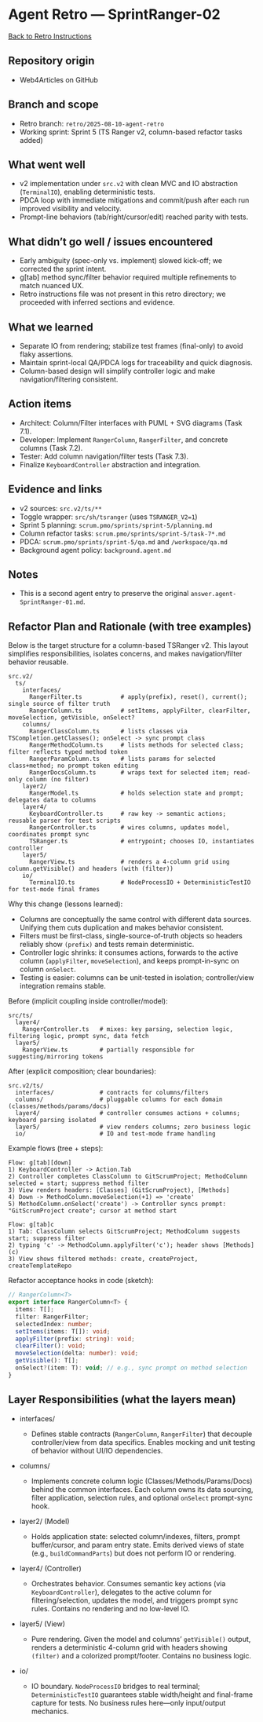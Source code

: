 # Agent Retro — SprintRanger-02

[Back to Retro Instructions](./01.retro-instructions.what.md)

## Repository origin
- Web4Articles on GitHub

## Branch and scope
- Retro branch: `retro/2025-08-10-agent-retro`
- Working sprint: Sprint 5 (TS Ranger v2, column-based refactor tasks added)

## What went well
- v2 implementation under `src.v2` with clean MVC and IO abstraction (`TerminalIO`), enabling deterministic tests.
- PDCA loop with immediate mitigations and commit/push after each run improved visibility and velocity.
- Prompt-line behaviors (tab/right/cursor/edit) reached parity with tests.

## What didn’t go well / issues encountered
- Early ambiguity (spec-only vs. implement) slowed kick-off; we corrected the sprint intent.
- g[tab] method sync/filter behavior required multiple refinements to match nuanced UX.
- Retro instructions file was not present in this retro directory; we proceeded with inferred sections and evidence.

## What we learned
- Separate IO from rendering; stabilize test frames (final-only) to avoid flaky assertions.
- Maintain sprint-local QA/PDCA logs for traceability and quick diagnosis.
- Column-based design will simplify controller logic and make navigation/filtering consistent.

## Action items
- Architect: Column/Filter interfaces with PUML + SVG diagrams (Task 7.1).
- Developer: Implement `RangerColumn`, `RangerFilter`, and concrete columns (Task 7.2).
- Tester: Add column navigation/filter tests (Task 7.3).
- Finalize `KeyboardController` abstraction and integration.

## Evidence and links
- v2 sources: `src.v2/ts/**`
- Toggle wrapper: `src/sh/tsranger` (uses `TSRANGER_V2=1`)
- Sprint 5 planning: `scrum.pmo/sprints/sprint-5/planning.md`
- Column refactor tasks: `scrum.pmo/sprints/sprint-5/task-7*.md`
- PDCA: `scrum.pmo/sprints/sprint-5/qa.md` and `/workspace/qa.md`
- Background agent policy: `background.agent.md`

## Notes
- This is a second agent entry to preserve the original `answer.agent-SprintRanger-01.md`.

## Refactor Plan and Rationale (with tree examples)

Below is the target structure for a column-based TSRanger v2. This layout simplifies responsibilities, isolates concerns, and makes navigation/filter behavior reusable.

```text
src.v2/
  ts/
    interfaces/
      RangerFilter.ts           # apply(prefix), reset(), current(); single source of filter truth
      RangerColumn.ts           # setItems, applyFilter, clearFilter, moveSelection, getVisible, onSelect?
    columns/
      RangerClassColumn.ts      # lists classes via TSCompletion.getClasses(); onSelect -> sync prompt class
      RangerMethodColumn.ts     # lists methods for selected class; filter reflects typed method token
      RangerParamColumn.ts      # lists params for selected class+method; no prompt token editing
      RangerDocsColumn.ts       # wraps text for selected item; read-only column (no filter)
    layer2/
      RangerModel.ts            # holds selection state and prompt; delegates data to columns
    layer4/
      KeyboardController.ts     # raw key -> semantic actions; reusable parser for test scripts
      RangerController.ts       # wires columns, updates model, coordinates prompt sync
      TSRanger.ts               # entrypoint; chooses IO, instantiates controller
    layer5/
      RangerView.ts             # renders a 4-column grid using column.getVisible() and headers (with (filter))
    io/
      TerminalIO.ts             # NodeProcessIO + DeterministicTestIO for test-mode final frames
```

Why this change (lessons learned):
- Columns are conceptually the same control with different data sources. Unifying them cuts duplication and makes behavior consistent.
- Filters must be first-class, single-source-of-truth objects so headers reliably show `(prefix)` and tests remain deterministic.
- Controller logic shrinks: it consumes actions, forwards to the active column (`applyFilter`, `moveSelection`), and keeps prompt-in-sync on column `onSelect`.
- Testing is easier: columns can be unit-tested in isolation; controller/view integration remains stable.

Before (implicit coupling inside controller/model):

```text
src/ts/
  layer4/
    RangerController.ts   # mixes: key parsing, selection logic, filtering logic, prompt sync, data fetch
  layer5/
    RangerView.ts         # partially responsible for suggesting/mirroring tokens
```

After (explicit composition; clear boundaries):

```text
src.v2/ts/
  interfaces/             # contracts for columns/filters
  columns/                # pluggable columns for each domain (classes/methods/params/docs)
  layer4/                 # controller consumes actions + columns; keyboard parsing isolated
  layer5/                 # view renders columns; zero business logic
  io/                     # IO and test-mode frame handling
```

Example flows (tree + steps):

```text
Flow: g[tab][down]
1) KeyboardController -> Action.Tab
2) Controller completes ClassColumn to GitScrumProject; MethodColumn selected = start; suppress method filter
3) View renders headers: [Classes] (GitScrumProject), [Methods]
4) Down -> MethodColumn.moveSelection(+1) => 'create'
5) MethodColumn.onSelect('create') -> Controller syncs prompt: "GitScrumProject create"; cursor at method start
```

```text
Flow: g[tab]c
1) Tab: ClassColumn selects GitScrumProject; MethodColumn suggests start; suppress filter
2) typing 'c' -> MethodColumn.applyFilter('c'); header shows [Methods] (c)
3) View shows filtered methods: create, createProject, createTemplateRepo
```

Refactor acceptance hooks in code (sketch):

```ts
// RangerColumn<T>
export interface RangerColumn<T> {
  items: T[];
  filter: RangerFilter;
  selectedIndex: number;
  setItems(items: T[]): void;
  applyFilter(prefix: string): void;
  clearFilter(): void;
  moveSelection(delta: number): void;
  getVisible(): T[];
  onSelect?(item: T): void; // e.g., sync prompt on method selection
}
```

## Layer Responsibilities (what the layers mean)

- interfaces/
  - Defines stable contracts (`RangerColumn`, `RangerFilter`) that decouple controller/view from data specifics. Enables mocking and unit testing of behavior without UI/IO dependencies.

- columns/
  - Implements concrete column logic (Classes/Methods/Params/Docs) behind the common interfaces. Each column owns its data sourcing, filter application, selection rules, and optional `onSelect` prompt-sync hook.

- layer2/ (Model)
  - Holds application state: selected column/indexes, filters, prompt buffer/cursor, and param entry state. Emits derived views of state (e.g., `buildCommandParts`) but does not perform IO or rendering.

- layer4/ (Controller)
  - Orchestrates behavior. Consumes semantic key actions (via `KeyboardController`), delegates to the active column for filtering/selection, updates the model, and triggers prompt sync rules. Contains no rendering and no low-level IO.

- layer5/ (View)
  - Pure rendering. Given the model and columns’ `getVisible()` output, renders a deterministic 4-column grid with headers showing `(filter)` and a colorized prompt/footer. Contains no business logic.

- io/
  - IO boundary. `NodeProcessIO` bridges to real terminal; `DeterministicTestIO` guarantees stable width/height and final-frame capture for tests. No business rules here—only input/output mechanics.
